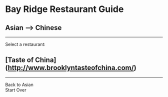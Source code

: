 # Bay Ridge Restaurant Guide
## Asian --> Chinese
---
Select a restaurant:
## [Taste of China] (http://www.brooklyntasteofchina.com/) 
---
Back to Asian  
Start Over